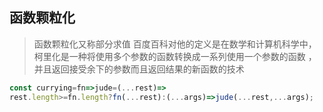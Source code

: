 ## 函数颗粒化
> 函数颗粒化又称部分求值 百度百科对他的定义是在数学和计算机科学中，柯里化是一种将使用多个参数的函数转换成一系列使用一个参数的函数
>，并且返回接受余下的参数而且返回结果的新函数的技术
```javascript
const currying=fn=>jude=(...rest)=> 
rest.length>=fn.length?fn(...rest):(...args)=>jude(...rest,...args);
```

